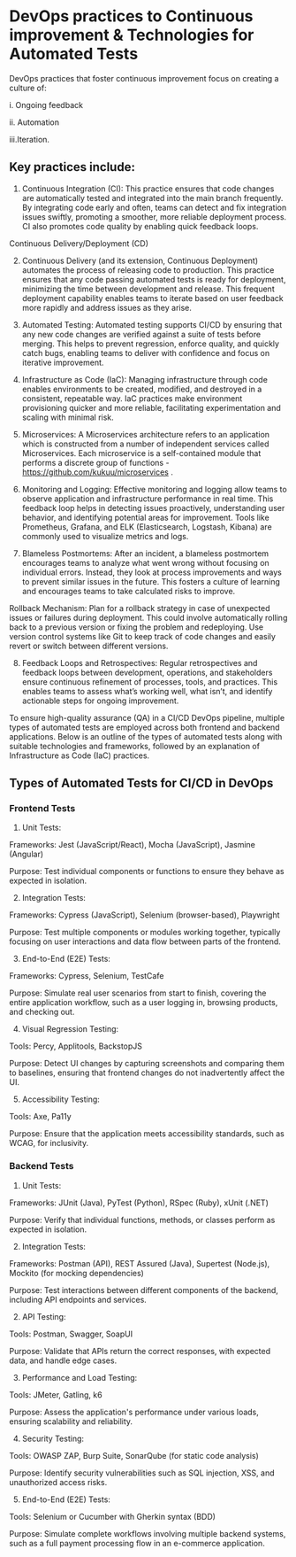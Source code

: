 

# DevOps practices to Continuous improvement &  Technologies for Automated Tests 
DevOps practices that foster continuous improvement focus on creating a culture of:

i. Ongoing feedback

ii. Automation

iii.Iteration. 

## Key practices include:

1. Continuous Integration (CI): This practice ensures that code changes are automatically tested and integrated into the main branch frequently. By integrating code early and often, teams can detect and fix integration issues swiftly, promoting a smoother, more reliable deployment process. CI also promotes code quality by enabling quick feedback loops.

Continuous Delivery/Deployment (CD)

2. Continuous Delivery (and its extension, Continuous Deployment) automates the process of releasing code to production. This practice ensures that any code passing automated tests is ready for deployment, minimizing the time between development and release. This frequent deployment capability enables teams to iterate based on user feedback more rapidly and address issues as they arise.

3. Automated Testing: Automated testing supports CI/CD by ensuring that any new code changes are verified against a suite of tests before merging. This helps to prevent regression, enforce quality, and quickly catch bugs, enabling teams to deliver with confidence and focus on iterative improvement.


4. Infrastructure as Code (IaC): Managing infrastructure through code enables environments to be created, modified, and destroyed in a consistent, repeatable way. IaC practices make environment provisioning quicker and more reliable, facilitating experimentation and scaling with minimal risk.
   
5. Microservices: A Microservices architecture refers to an application which is constructed from a number of independent services called Microservices. Each microservice is a self-contained module that performs a discrete group of functions - https://github.com/kukuu/microservices .

6. Monitoring and Logging: Effective monitoring and logging allow teams to observe application and infrastructure performance in real time. This feedback loop helps in detecting issues proactively, understanding user behavior, and identifying potential areas for improvement. Tools like Prometheus, Grafana, and ELK (Elasticsearch, Logstash, Kibana) are commonly used to visualize metrics and logs.


7. Blameless Postmortems: After an incident, a blameless postmortem encourages teams to analyze what went wrong without focusing on individual errors. Instead, they look at process improvements and ways to prevent similar issues in the future. This fosters a culture of learning and encourages teams to take calculated risks to improve.

Rollback Mechanism: Plan for a rollback strategy in case of unexpected issues or failures during deployment. This could involve automatically rolling back to a previous version or fixing the problem and redeploying. Use version control systems like Git to keep track of code changes and easily revert or switch between different versions.

8. Feedback Loops and Retrospectives: Regular retrospectives and feedback loops between development, operations, and stakeholders ensure continuous refinement of processes, tools, and practices. This enables teams to assess what’s working well, what isn’t, and identify actionable steps for ongoing improvement.


To ensure high-quality assurance (QA) in a CI/CD DevOps pipeline, multiple types of automated tests are employed across both frontend and backend applications. Below is an outline of the types of automated tests along with suitable technologies and frameworks, followed by an explanation of Infrastructure as Code (IaC) practices.

## Types of Automated Tests for CI/CD in DevOps

### Frontend Tests

1. Unit Tests:

Frameworks: Jest (JavaScript/React), Mocha (JavaScript), Jasmine (Angular)

Purpose: Test individual components or functions to ensure they behave as expected in isolation.

2. Integration Tests:

Frameworks: Cypress (JavaScript), Selenium (browser-based), Playwright

Purpose: Test multiple components or modules working together, typically focusing on user interactions and data flow between parts of the frontend.

3. End-to-End (E2E) Tests:

Frameworks: Cypress, Selenium, TestCafe

Purpose: Simulate real user scenarios from start to finish, covering the entire application workflow, such as a user logging in, browsing products, and checking out.

4. Visual Regression Testing:

Tools: Percy, Applitools, BackstopJS

Purpose: Detect UI changes by capturing screenshots and comparing them to baselines, ensuring that frontend changes do not inadvertently affect the UI.

5. Accessibility Testing:

Tools: Axe, Pa11y

Purpose: Ensure that the application meets accessibility standards, such as WCAG, for inclusivity.

### Backend Tests

1. Unit Tests:

Frameworks: JUnit (Java), PyTest (Python), RSpec (Ruby), xUnit (.NET)

Purpose: Verify that individual functions, methods, or classes perform as expected in isolation.

2. Integration Tests:

Frameworks: Postman (API), REST Assured (Java), Supertest (Node.js), Mockito (for mocking dependencies)

Purpose: Test interactions between different components of the backend, including API endpoints and services.

2. API Testing:

Tools: Postman, Swagger, SoapUI

Purpose: Validate that APIs return the correct responses, with expected data, and handle edge cases.

3. Performance and Load Testing:

Tools: JMeter, Gatling, k6

Purpose: Assess the application's performance under various loads, ensuring scalability and reliability.

4. Security Testing:

Tools: OWASP ZAP, Burp Suite, SonarQube (for static code analysis)

Purpose: Identify security vulnerabilities such as SQL injection, XSS, and unauthorized access risks.

5. End-to-End (E2E) Tests:

Tools: Selenium or Cucumber with Gherkin syntax (BDD)

Purpose: Simulate complete workflows involving multiple backend systems, such as a full payment processing flow in an e-commerce application.

